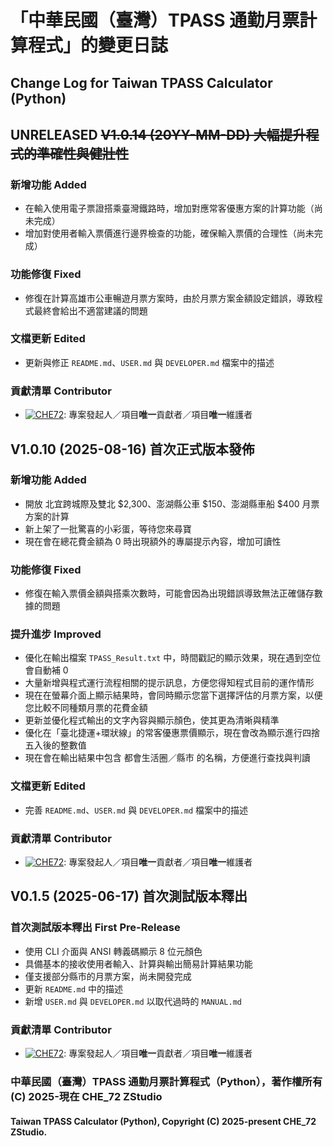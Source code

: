 # 「中華民國（臺灣）TPASS 通勤月票計算程式」的變更日誌
## Change Log for Taiwan TPASS Calculator (Python)

## UNRELEASED ~~V1.0.14 (20YY-MM-DD) 大幅提升程式的準確性與健壯性~~
### 新增功能 Added
- 在輸入使用電子票證搭乘臺灣鐵路時，增加對應常客優惠方案的計算功能（尚未完成）
- 增加對使用者輸入票價進行邊界檢查的功能，確保輸入票價的合理性（尚未完成）
### 功能修復 Fixed
- 修復在計算高雄市公車暢遊月票方案時，由於月票方案金額設定錯誤，導致程式最終會給出不適當建議的問題
### 文檔更新 Edited
- 更新與修正 `README.md`、`USER.md` 與 `DEVELOPER.md` 檔案中的描述
### 貢獻清單 Contributor
- [![CHE72](https://img.shields.io/badge/CHE72-181717.svg?logo=github&logoColor=white)](https://github.com/CHE72): 專案發起人／項目**唯一**貢獻者／項目**唯一**維護者

## V1.0.10 (2025-08-16) 首次正式版本發佈
### 新增功能 Added
- 開放 北宜跨城際及雙北 \$2,300、澎湖縣公車 \$150、澎湖縣車船 \$400 月票方案的計算
- 新上架了一批驚喜的小彩蛋，等待您來尋寶
- 現在會在總花費金額為 0 時出現額外的專屬提示內容，增加可讀性
### 功能修復 Fixed
- 修復在輸入票價金額與搭乘次數時，可能會因為出現錯誤導致無法正確儲存數據的問題
### 提升進步 Improved
- 優化在輸出檔案 `TPASS_Result.txt` 中，時間戳記的顯示效果，現在遇到空位會自動補 0
- 大量新增與程式運行流程相關的提示訊息，方便您得知程式目前的運作情形
- 現在在螢幕介面上顯示結果時，會同時顯示您當下選擇評估的月票方案，以便您比較不同種類月票的花費金額
- 更新並優化程式輸出的文字內容與顯示顏色，使其更為清晰與精準
- 優化在「臺北捷運+環狀線」的常客優惠票價顯示，現在會改為顯示進行四捨五入後的整數值
- 現在會在輸出結果中包含 都會生活圈／縣市 的名稱，方便進行查找與判讀
### 文檔更新 Edited
- 完善 `README.md`、`USER.md` 與 `DEVELOPER.md` 檔案中的描述
### 貢獻清單 Contributor
- [![CHE72](https://img.shields.io/badge/CHE72-181717.svg?logo=github&logoColor=white)](https://github.com/CHE72): 專案發起人／項目**唯一**貢獻者／項目**唯一**維護者  

## V0.1.5 (2025-06-17) 首次測試版本釋出
### 首次測試版本釋出 First Pre-Release
- 使用 CLI 介面與 ANSI 轉義碼顯示 8 位元顏色
- 具備基本的接收使用者輸入、計算與輸出簡易計算結果功能
- 僅支援部分縣市的月票方案，尚未開發完成
- 更新 `README.md` 中的描述
- 新增 `USER.md` 與 `DEVELOPER.md` 以取代過時的 `MANUAL.md`
### 貢獻清單 Contributor
- [![CHE72](https://img.shields.io/badge/CHE72-181717.svg?logo=github&logoColor=white)](https://github.com/CHE72): 專案發起人／項目**唯一**貢獻者／項目**唯一**維護者  

### 中華民國（臺灣）TPASS 通勤月票計算程式（Python），著作權所有 (C) 2025-現在 CHE_72 ZStudio  
#### Taiwan TPASS Calculator (Python), Copyright (C) 2025-present CHE_72 ZStudio.  
